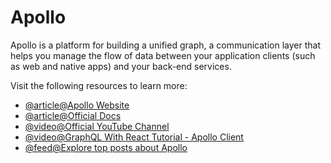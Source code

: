 # Apollo

Apollo is a platform for building a unified graph, a communication layer that helps you manage the flow of data between your application clients (such as web and native apps) and your back-end services.

Visit the following resources to learn more:

- [@article@Apollo Website](https://www.apollographql.com)
- [@article@Official Docs](https://www.apollographql.com/docs/)
- [@video@Official YouTube Channel](https://www.youtube.com/c/ApolloGraphQL/)
- [@video@GraphQL With React Tutorial - Apollo Client](https://www.youtube.com/watch?v=YyUWW04HwKY)
- [@feed@Explore top posts about Apollo](https://app.daily.dev/tags/apollo?ref=roadmapsh)
